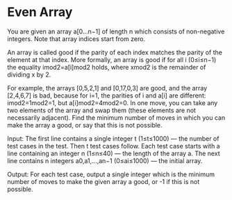# Even Array
You are given an array a[0…n−1] of length n which consists of non-negative integers. Note that array indices start from zero.

An array is called good if the parity of each index matches the parity of the element at that index. More formally, an array is good if for all i (0≤i≤n−1) the equality imod2=a[i]mod2 holds, where xmod2 is the remainder of dividing x by 2.

For example, the arrays [0,5,2,1] and [0,17,0,3] are good, and the array [2,4,6,7] is bad, because for i=1, the parities of i and a[i] are different: imod2=1mod2=1, but a[i]mod2=4mod2=0.
In one move, you can take any two elements of the array and swap them (these elements are not necessarily adjacent).
Find the minimum number of moves in which you can make the array a good, or say that this is not possible.

Input: The first line contains a single integer t (1≤t≤1000) — the number of test cases in the test. Then t test cases follow.
Each test case starts with a line containing an integer n (1≤n≤40) — the length of the array a.
The next line contains n integers a0,a1,…,an−1 (0≤ai≤1000) — the initial array.

Output: For each test case, output a single integer which is the minimum number of moves to make the given array a good, or -1 if this is not possible.